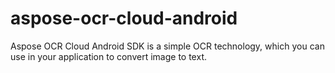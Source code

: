 # aspose-ocr-cloud-android
Aspose OCR Cloud Android SDK is a simple OCR technology, which you can use in your application to convert image to text.
